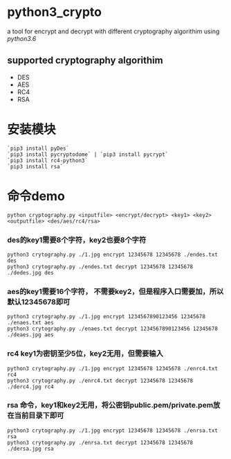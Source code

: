 # python3_crypto
a tool for encrypt and decrypt with different cryptography algorithim using *python3.6*

## supported cryptography algorithim

- DES 
- AES 
- RC4 
- RSA


# 安装模块

	`pip3 install pyDes`
	`pip3 install pycryptodome` | `pip3 install pycrypt`
	`pip3 install rc4-python3`
	`pip3 install rsa`

# 命令demo

	python cryptography.py <inputfile> <encrypt/decrypt> <key1> <key2> <outputfile> <des/aes/rc4/rsa>

### des的key1需要8个字符，key2也要8个字符

	python3 crytography.py ./1.jpg encrypt 12345678 12345678 ./endes.txt des
	python3 crytography.py ./endes.txt decrypt 12345678 12345678 ./dedes.jpg des

### aes的key1需要16个字符， 不需要key2，但是程序入口需要加，所以默认12345678即可

	python3 crytography.py ./1.jpg encrypt 1234567890123456 12345678 ./enaes.txt aes
	python3 crytography.py ./enaes.txt decrypt 1234567890123456 12345678 ./deaes.jpg aes

### rc4 key1为密钥至少5位，key2无用，但需要输入

	python3 crytography.py ./1.jpg encrypt 12345678 12345678 ./enrc4.txt rc4
	python3 crytography.py ./enrc4.txt decrypt 12345678 12345678 ./derc4.jpg rc4

### rsa 命令，key1和key2无用，将公密钥public.pem/private.pem放在当前目录下即可

	python3 crytography.py ./1.jpg encrypt 12345678 12345678 ./enrsa.txt rsa
	python3 crytography.py ./enrsa.txt decrypt 12345678 12345678 ./dersa.jpg rsa
